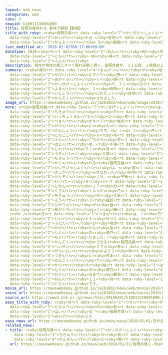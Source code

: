 ```yaml
---
layout: web_news
categories: web
cate: 3
newsid: k10011310801000
title: 皆既月食終わる 各地で観測【動画】
title_with_ruby: <ruby>皆既月食<rt data-ruby-level="7">かいきげっしょく</rt></ruby><ruby>終<rt
  data-ruby-level="3">お</rt></ruby>わる <ruby>各地<rt data-ruby-level="4">かくち</rt></ruby>で<ruby>観測<rt
  data-ruby-level="5">かんそく</rt></ruby>【<ruby>動画<rt data-ruby-level="3">どうが</rt></ruby>】
last_modified_at: '2018-02-01T00:17:00+09:00'
datetime: 2018<ruby>年<rt data-ruby-level="1">ねん</rt></ruby>02<ruby>月<rt data-ruby-level="1">がつ</rt></ruby>01<ruby>日<rt
  data-ruby-level="1">にち</rt></ruby> 00<ruby>時<rt data-ruby-level="2">じ</rt></ruby>17<ruby>分<rt
  data-ruby-level="2">ふん</rt></ruby>
description: 満月が地球の影にすべて隠れ赤黒く輝く、皆既月食が、３１日夜、１時間以上にわたって各地で観測されました。
summary: <ruby>満月<rt data-ruby-level="4">まんげつ</rt></ruby>が<ruby>地球<rt data-ruby-level="3">ちきゅう</rt></ruby>の<ruby>影<rt
  data-ruby-level="7">かげ</rt></ruby>にすべて<ruby>隠<rt data-ruby-level="7">かく</rt></ruby>れ<ruby>赤黒<rt
  data-ruby-level="2">あかぐろ</rt></ruby>く<ruby>輝<rt data-ruby-level="7">かがや</rt></ruby>く、<ruby>皆既月食<rt
  data-ruby-level="7">かいきげっしょく</rt></ruby>が、３１<ruby>日<rt data-ruby-level="1">にち</rt></ruby><ruby>夜<rt
  data-ruby-level="2">よる</rt></ruby>、１<ruby>時間<rt data-ruby-level="2">じかん</rt></ruby><ruby>以上<rt
  data-ruby-level="4">いじょう</rt></ruby>にわたって<ruby>各地<rt data-ruby-level="4">かくち</rt></ruby>で<ruby>観測<rt
  data-ruby-level="5">かんそく</rt></ruby>されました。
image_url: https://newswebeasy.github.io/ja201802/news/web/image/2018/02/01/K10011310801_1802010015_1802010017_01_02.jpg
more: <ruby>皆既月食<rt data-ruby-level="7">かいきげっしょく</rt></ruby>は、<ruby>太陽<rt data-ruby-level="3">たいよう</rt></ruby>と<ruby>地球<rt
  data-ruby-level="3">ちきゅう</rt></ruby>と<ruby>月<rt data-ruby-level="1">つき</rt></ruby>が<ruby>一直線<rt
  data-ruby-level="2">いっちょくせん</rt></ruby>に<ruby>並<rt data-ruby-level="6">なら</rt></ruby>び、<ruby>月<rt
  data-ruby-level="1">つき</rt></ruby>がすべて<ruby>地球<rt data-ruby-level="3">ちきゅう</rt></ruby>の<ruby>影<rt
  data-ruby-level="7">かげ</rt></ruby>に<ruby>入<rt data-ruby-level="1">はい</rt></ruby>る<ruby>現象<rt
  data-ruby-level="5">げんしょう</rt></ruby>です。<br /><br /><ruby>月<rt data-ruby-level="1">つき</rt></ruby>は、３１<ruby>日午後<rt
  data-ruby-level="2">にちごご</rt></ruby>８<ruby>時<rt data-ruby-level="2">じ</rt></ruby>４８<ruby>分<rt
  data-ruby-level="2">ふん</rt></ruby>ごろから<ruby>欠<rt data-ruby-level="4">か</rt></ruby>け<ruby>始<rt
  data-ruby-level="3">はじ</rt></ruby>め、<ruby>午後<rt data-ruby-level="2">ごご</rt></ruby>９<ruby>時<rt
  data-ruby-level="2">じ</rt></ruby>５１<ruby>分<rt data-ruby-level="2">ふん</rt></ruby>ごろには<ruby>月<rt
  data-ruby-level="1">つき</rt></ruby><ruby>全体<rt data-ruby-level="3">ぜんたい</rt></ruby>が<ruby>地球<rt
  data-ruby-level="3">ちきゅう</rt></ruby>の<ruby>影<rt data-ruby-level="7">かげ</rt></ruby>に<ruby>隠<rt
  data-ruby-level="7">かく</rt></ruby>れる<ruby>皆既月食<rt data-ruby-level="7">かいきげっしょく</rt></ruby>になりました。<ruby>皆既月食<rt
  data-ruby-level="7">かいきげっしょく</rt></ruby>は、<ruby>雲<rt data-ruby-level="2">くも</rt></ruby>に<ruby>遮<rt
  data-ruby-level="7">さえぎ</rt></ruby>られなかった<ruby>各地<rt data-ruby-level="4">かくち</rt></ruby>で<ruby>観測<rt
  data-ruby-level="5">かんそく</rt></ruby>され、<ruby>午後<rt data-ruby-level="2">ごご</rt></ruby>１１<ruby>時<rt
  data-ruby-level="2">じ</rt></ruby>８<ruby>分<rt data-ruby-level="2">ふん</rt></ruby>ごろまでのおよそ１<ruby>時間<rt
  data-ruby-level="2">じかん</rt></ruby>１７<ruby>分<rt data-ruby-level="2">ふん</rt></ruby>、<ruby>暗<rt
  data-ruby-level="3">くら</rt></ruby>くなった<ruby>月<rt data-ruby-level="1">つき</rt></ruby>に<ruby>地球<rt
  data-ruby-level="3">ちきゅう</rt></ruby>の<ruby>大気<rt data-ruby-level="1">たいき</rt></ruby>の<ruby>層<rt
  data-ruby-level="6">そう</rt></ruby>で<ruby>屈折<rt data-ruby-level="7">くっせつ</rt></ruby>したわずかな<ruby>光<rt
  data-ruby-level="2">ひかり</rt></ruby>が<ruby>当<rt data-ruby-level="2">あ</rt></ruby>たって<ruby>赤黒<rt
  data-ruby-level="2">あかぐろ</rt></ruby>く<ruby>輝<rt data-ruby-level="7">かがや</rt></ruby>いていました。<br
  /><br /><ruby>月<rt data-ruby-level="1">つき</rt></ruby>は、１<ruby>日午前<rt data-ruby-level="2">にちごぜん</rt></ruby>０<ruby>時<rt
  data-ruby-level="2">じ</rt></ruby>１１<ruby>分<rt data-ruby-level="2">ふん</rt></ruby>ごろには<ruby>再<rt
  data-ruby-level="5">ふたた</rt></ruby>び<ruby>地球<rt data-ruby-level="3">ちきゅう</rt></ruby>の<ruby>影<rt
  data-ruby-level="7">かげ</rt></ruby>から<ruby>抜<rt data-ruby-level="7">ぬ</rt></ruby>け、<ruby>元<rt
  data-ruby-level="2">もと</rt></ruby>の<ruby>満月<rt data-ruby-level="4">まんげつ</rt></ruby>に<ruby>戻<rt
  data-ruby-level="7">もど</rt></ruby>りました。<ruby>日本<rt data-ruby-level="1">にっぽん</rt></ruby>で<ruby>観測<rt
  data-ruby-level="5">かんそく</rt></ruby>できる<ruby>皆既月食<rt data-ruby-level="7">かいきげっしょく</rt></ruby>は<ruby>平成<rt
  data-ruby-level="4">へいせい</rt></ruby>２７<ruby>年<rt data-ruby-level="1">ねん</rt></ruby>４<ruby>月以来<rt
  data-ruby-level="4">がついらい</rt></ruby>およそ３<ruby>年<rt data-ruby-level="1">ねん</rt></ruby>ぶりで、<ruby>次<rt
  data-ruby-level="3">つぎ</rt></ruby>に<ruby>日本<rt data-ruby-level="1">にっぽん</rt></ruby><ruby>全国<rt
  data-ruby-level="3">ぜんこく</rt></ruby>で<ruby>月<rt data-ruby-level="1">つき</rt></ruby>の<ruby>欠<rt
  data-ruby-level="4">か</rt></ruby>け<ruby>始<rt data-ruby-level="3">はじ</rt></ruby>めから<ruby>元<rt
  data-ruby-level="2">もと</rt></ruby>の<ruby>満月<rt data-ruby-level="4">まんげつ</rt></ruby>に<ruby>戻<rt
  data-ruby-level="7">もど</rt></ruby>るまで<ruby>観測<rt data-ruby-level="5">かんそく</rt></ruby>できるのは２０２２<ruby>年<rt
  data-ruby-level="1">ねん</rt></ruby>１１<ruby>月<rt data-ruby-level="1">がつ</rt></ruby>８<ruby>日<rt
  data-ruby-level="1">にち</rt></ruby>です。
movie_url: https://newswebeasy.github.io/ja201802/news/web/movie/2018/02/01/k10011310801_201802010057_201802010102.mp4
voice_url: https://newswebeasy.github.io/ja201802/news/web/voice/2018/02/01/k10011310801_201802010057_201802010102.mp3
source_url: https://www3.nhk.or.jp/news/html/20180201/k10011310801000.html
easy_title_with_ruby: <ruby>月<rt data-ruby-level="1">つき</rt></ruby>が<ruby>全部<rt data-ruby-level="3">ぜんぶ</rt></ruby><ruby>地球<rt
  data-ruby-level="3">ちきゅう</rt></ruby>の<ruby>影<rt data-ruby-level="7">かげ</rt></ruby>に<ruby>入<rt
  data-ruby-level="1">はい</rt></ruby>る「<ruby>皆既月食<rt data-ruby-level="7">かいきげっしょく</rt></ruby>」が<ruby>見<rt
  data-ruby-level="1">み</rt></ruby>えた
easy_news_url: https://newswebeasy.github.io/news/easy/2018/02/01/月が全部地球の影に入る皆既月食が見えた
related_news:
- title: <ruby>皆既月食<rt data-ruby-level="7">かいきげっしょく</rt></ruby>に <ruby>月<rt data-ruby-level="1">つき</rt></ruby>は<ruby>地球<rt
    data-ruby-level="3">ちきゅう</rt></ruby>の<ruby>影<rt data-ruby-level="7">かげ</rt></ruby>に<ruby>完全<rt
    data-ruby-level="4">かんぜん</rt></ruby>に<ruby>隠<rt data-ruby-level="7">かく</rt></ruby>れる
  url: https://newswebeasy.github.io/news/web/2018/01/31/皆既月食に-月は地球の影に完全に隠れる
...
```

